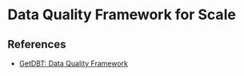 # Data Quality Framework for Scale

## References

- [GetDBT: Data Quality Framework](https://www.getdbt.com/blog/data-quality-framework)
